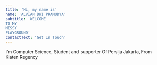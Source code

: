 ```yaml
---
title: 'Hi, my name is'
name: 'ALVIAN DWI PRAMUDYA'
subtitle: 'WELCOME
TO MY
MESSY
PLAYGROUND'
contactText: 'Get In Touch'
---
```


I'm Computer Science, Student and supporter Of Persija Jakarta, From Klaten Regency
